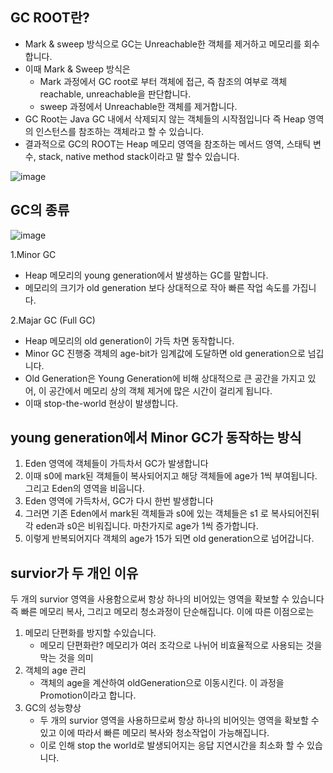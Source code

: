 ## GC ROOT란?
- Mark & sweep 방식으로 GC는 Unreachable한 객체를 제거하고 메모리를 회수합니다.
- 이때 Mark & Sweep 방식은
  - Mark 과정에서 GC root로 부터 객체에 접근, 즉 참조의 여부로 객체 reachable, unreachable을 판단합니다.
  - sweep 과정에서 Unreachable한 객체를 제거합니다. 
- GC Root는 Java GC 내에서 삭제되지 않는 객체들의 시작점입니다 즉 Heap 영역의 인스턴스를 참조하는 객체라고 할 수 있습니다.
- 결과적으로 GC의 ROOT는 Heap 메모리 영역을 참조하는 메서드 영역, 스태틱 변수, stack, native method stack이라고 말 할수 있습니다.

![image](https://github.com/user-attachments/assets/aa7214d6-3299-4857-813c-be28883b2115)


## GC의 종류 

![image](https://github.com/user-attachments/assets/69302c0a-2a30-4c30-bc09-97ad311b5ee4)

1.Minor GC 
  - Heap 메모리의 young generation에서 발생하는 GC를 말합니다.
  - 메모리의 크기가 old generation 보다 상대적으로 작아 빠른 작업 속도를 가집니다.


2.Majar GC (Full GC)
  - Heap 메모리의 old generation이 가득 차면 동작합니다.
  - Minor GC 진행중 객체의 age-bit가 임계값에 도달하면 old generation으로 넘깁니다. 
  - Old Generation은 Young Generation에 비해 상대적으로 큰 공간을 가지고 있어, 이 공간에서 메모리 상의 객체 제거에 많은 시간이 걸리게 됩니다.
  - 이때 stop-the-world 현상이 발생합니다.


## young generation에서 Minor GC가 동작하는 방식
   1. Eden 영역에 객체들이 가득차서 GC가 발생합니다
   2. 이때 s0에 mark된 객체들이 복사되어지고 해당 객체들에 age가 1씩 부여됩니다. 그리고 Eden의 영역을 비웁니다.
   3. Eden 영역에 가득차서, GC가 다시 한번 발생합니다
   4. 그러면 기존 Eden에서 mark된 객체들과 s0에 있는 객체들은 s1 로 복사되어진뒤 각 eden과 s0은 비워집니다. 마찬가지로 age가 1씩 증가합니다.
   5. 이렇게 반복되어지다 객체의 age가 15가 되면 old generation으로 넘어갑니다.

## survior가 두 개인 이유 

  두 개의 survior 영역을 사용함으로써 항상 하나의 비어있는 영역을 확보할 수 있습니다
  즉 빠른 메모리 복사, 그리고 메모리 청소과정이 단순해집니다.
  이에 따른 이점으로는
  1. 메모리 단편화를 방지할 수있습니다.
     - 메모리 단편화란? 메모리가 여러 조각으로 나뉘어 비효율적으로 사용되는 것을 막는 것을 의미
  2. 객체의 age 관리
     - 객체의 age을 계산하여 oldGeneration으로 이동시킨다. 이 과정을  Promotion이라고 합니다.
  3. GC의 성능향상
     - 두 개의 survior 영역을 사용하므로써 항상 하나의 비어잇는 영역을 확보할 수 있고 이에 따라서 빠른 메모리 복사와 청소작업이 가능해집니다.
     - 이로 인해 stop the world로 발생되어지는 응답 지연시간을 최소화 할 수 있습니다.


